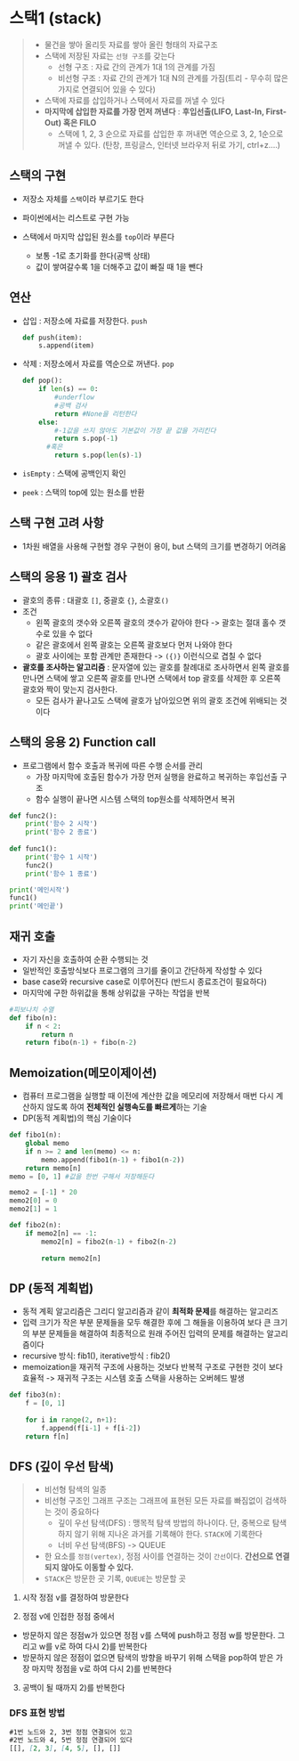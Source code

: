 # 스택1 (stack)

> - 물건을 쌓아 올리듯 자료를 쌓아 올린 형태의 자료구조
> - 스택에 저장된 자료는 `선형 구조`를 갖는다
>   - 선형 구조 : 자료 간의 관계가 1대 1의 관계를 가짐
>   - 비선형 구조 : 자료 간의 관계가 1대 N의 관계를 가짐(트리 - 무수히 많은 가지로 연결되어 있을 수 있다)
> - 스택에 자료를 삽입하거나 스택에서 자료를 꺼낼 수 있다
> - **마지막에 삽입한 자료를 가장 먼저 꺼낸다** : **후입선출(LIFO, Last-In, First-Out) 혹은 FILO**
>   - 스택에 1, 2, 3 순으로 자료를 삽입한 후 꺼내면 역순으로 3, 2, 1순으로 꺼낼 수 있다. (탄창, 프링글스, 인터넷 브라우저 뒤로 가기, ctrl+z....)



## 스택의 구현

- 저장소 자체를 `스택`이라 부르기도 한다

- 파이썬에서는 리스트로 구현 가능 

- 스택에서 마지막 삽입된 원소를 `top`이라 부른다

  - 보통 -1로 초기화를 한다(공백 상태)
  - 값이 쌓여갈수록 1을 더해주고 값이 빠질 때 1을 뺀다

  

## 연산

- 삽입 : 저장소에 자료를 저장한다. `push`

  ```python
  def push(item):
      s.append(item)
  ```

- 삭제 : 저장소에서 자료를 역순으로 꺼낸다. `pop`

  ```python
  def pop():
      if len(s) == 0:
          #underflow
          #공백 검사
          return #None을 리턴한다
      else:
          #-1값을 쓰지 않아도 기본값이 가장 끝 값을 가리킨다 
          return s.pop(-1)
      	#혹은
          return s.pop(len(s)-1)
  ```

- `isEmpty` : 스택에 공백인지 확인 

- `peek` : 스택의 top에 있는 원소를 반환



## 스택 구현 고려 사항

- 1차원 배열을 사용해 구현할 경우 구현이 용이,  but 스택의 크기를 변경하기 어려움



## 스택의 응용 1) 괄호 검사

- 괄호의 종류 : 대괄호 `[]`, 중괄호 `{}`, 소괄호`()`
- 조건 
  - 왼쪽 괄호의 갯수와 오른쪽 괄호의 갯수가 같아야 한다 -> 괄호는 절대 홀수 갯수로 있을 수 없다
  - 같은 괄호에서 왼쪽 괄호는 오른쪽 괄호보다 먼저 나와야 한다
  - 괄호 사이에는 포함 관계만 존재한다  -> `({)}` 이런식으로 겹칠 수 없다
- **괄호를 조사하는 알고리즘** : 문자열에 있는 괄호를 찰례대로 조사하면서 왼쪽 괄호를 만나면 스택에 쌓고 오른쪽 괄호를 만나면 스택에서 top 괄호를 삭제한 후 오른쪽 괄호와 짝이 맞는지 검사한다.
  - 모든 검사가 끝나고도 스택에 괄호가 남아있으면 위의 괄호 조건에 위배되는 것이다



## 스택의 응용 2) Function call

- 프로그램에서 함수 호출과 복귀에 따른 수행 순서를 관리
  - 가장 마지막에 호출된 함수가 가장 먼저 실행을 완료하고 복귀하는 후입선출 구조 
  - 함수 실행이 끝나면 시스템 스택의 top원소를 삭제하면서 복귀 

```python
def func2():
    print('함수 2 시작')
    print('함수 2 종료')
    
def func1():
    print('함수 1 시작')
    func2()
    print('함수 1 종료')

print('메인시작')
func1()
print('메인끝')
```



## 재귀 호출

- 자기 자신을 호출하여 순환 수행되는 것 
- 일반적인 호출방식보다 프로그램의 크기를 줄이고 간단하게 작성할 수 있다
- base case와 recursive case로 이루어진다 (반드시 종료조건이 필요하다)
- 마지막에 구한 하위값을 통해 상위값을 구하는 작업을 반복 

```python
#피보나치 수열
def fibo(n):
    if n < 2:
        return n
    return fibo(n-1) + fibo(n-2)
```



## Memoization(메모이제이션)

- 컴퓨터 프로그램을 실행할 때 이전에 계산한 값을 메모리에 저장해서 매번 다시 계산하지 않도록 하여 **전체적인 실행속도를 빠르게**하는 기술 
- DP(동적 계획법)의 핵심 기술이다

```PYTHON
def fibo1(n):
    global memo
    if n >= 2 and len(memo) <= n:
        memo.append(fibo1(n-1) + fibo1(n-2))
    return memo[n]
memo = [0, 1] #값을 한번 구해서 저장해둔다 
```

```python
memo2 = [-1] * 20
memo2[0] = 0
memo2[1] = 1

def fibo2(n):
    if memo2[n] == -1:
        memo2[n] = fibo2(n-1) + fibo2(n-2)
        
        return memo2[n]
```



## DP (동적 계획법)

- 동적 계획 알고리즘은 그리디 알고리즘과 같이 **최적화 문제**를 해결하는 알고리즈
- 입력 크기가 작은 부분 문제들을 모두 해결한 후에 그 해들을 이용하여 보다 큰 크기의 부분 문제들을 해결하여 최종적으로 원래 주어진 입력의 문제를 해결하는 알고리즘이다 
- recursive 방식: fib1(), iterative방식 : fib2()
- memoization을 재귀적 구조에 사용하는 것보다 반복적 구조로 구현한 것이 보다 효율적 -> 재귀적 구조는 시스템 호출 스택을 사용하는 오버헤드 발생

```PYTHON
def fibo3(n):
    f = [0, 1]
    
    for i in range(2, n+1):
        f.append(f[i-1] + f[i-2])
    return f[n]
```



## DFS (깊이 우선 탐색)

> - 비선형 탐색의 일종
> - 비선형 구조인 그래프 구조는 그래프에 표현된 모든 자료를 빠짐없이 검색하는 것이 중요하다 
>   - 깊이 우선 탐색(DFS) : 맹목적 탐색 방법의 하나이다. 단, 중복으로 탐색하지 않기 위해 지나온 과거를 기록해야 한다. `STACK`에 기록한다
>   - 너비 우선 탐색(BFS) -> QUEUE
> - 한 요소를 `정점(vertex)`, 정점 사이를 연결하는 것이 `간선`이다. **간선으로 연결되지 않아도 이동할 수 있다.**
> - `STACK`은 방문한 곳 기록, `QUEUE`는 방문할 곳

1) 시작 정점 v를 결정하여 방문한다

2) 정점 v에 인접한 정점 중에서

- 방문하지 않은 정점w가 있으면 정점 v를 스택에 push하고 정점 w를 방문한다. 그리고 w를 v로 하여 다시 2)를 반복한다
- 방문하지 않은 정점이 없으면 탐색의 방향을 바꾸기 위해 스택을 pop하여 받은 가장 마지막 정점을 v로 하여 다시 2)를 반복한다

3) 공백이 될 때까지 2)를 반복한다

### DFS 표현 방법

```MARKDOWN
#1번 노드와 2, 3번 정점 연결되어 있고
#2번 노드와 4, 5번 정점 연결되어 있다
[[], [2, 3], [4, 5], [], []]
```

